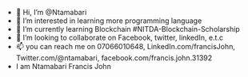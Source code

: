 - 👋 Hi, I’m @Ntamabari
- 👀 I’m interested in learning more programming language
- 🌱 I’m currently learning Blockchain #NITDA-Blockchain-Scholarship
- 💞️ I’m looking to collaborate on Facebook, twitter, linkedIn, e.t.c
- 📫 you can reach me on 07066010648, LinkedIn.com/francisJohn, Twitter.com/@ntamabari, facebook.com/francis.john.31392
- I am Ntamabari Francis John
